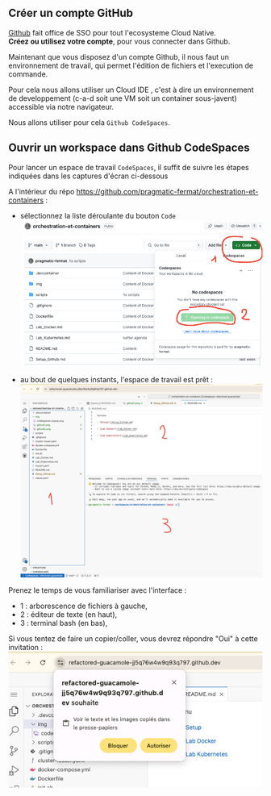 ## Créer un compte GitHub

[Github](https://github.com) fait office de SSO pour tout l'ecosysteme Cloud Native.  
**Créez ou utilisez votre compte**, pour vous connecter dans Github.

Maintenant que vous disposez d'un compte Github, il nous faut un environnement de travail, qui permet l'édition de fichiers et l'execution de commande. 

Pour cela nous allons utiliser un Cloud IDE , c'est à dire un environnement de developpement (c-a-d soit une VM soit un container sous-javent) accessible via notre navigateur.

Nous allons utiliser pour cela `Github CodeSpaces`.

## Ouvrir un workspace dans Github CodeSpaces 

Pour lancer un espace de travail `CodeSpaces`, il suffit de suivre les étapes indiquées dans les captures d'écran ci-dessous

A l'intérieur du répo https://github.com/pragmatic-fermat/orchestration-et-containers : 

- sélectionnez la liste déroulante du bouton `Code`
![](/img/github1.png)

- au bout de quelques instants, l'espace de travail est prêt :
![](/img/github3.png)

Prenez le temps de vous familiariser avec l'interface  :  
- 1 : arborescence de fichiers à gauche,  
- 2 :  éditeur de texte (en haut),
- 3 : terminal bash (en bas),

Si vous tentez de faire un copier/coller, vous devrez répondre "Oui" à cette invitation :
![img](/img/github2.png)


